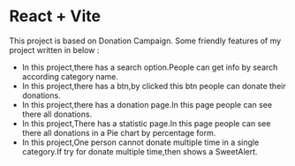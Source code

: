 # React + Vite

This project is based on Donation Campaign.
Some friendly features of my project written in below :

-    In this project,there has a search option.People can get info by search according category name.
-    In this project,there has a btn,by clicked this btn people can donate their donations.
-    In this project,there has a donation page.In this page people can see there all donations.
-    In this project,There has a statistic page.In this page people can see there all donations in a Pie chart by percentage form.
-    In this project,One person cannot donate multiple time in a single category.If try for donate multiple time,then shows a SweetAlert.
